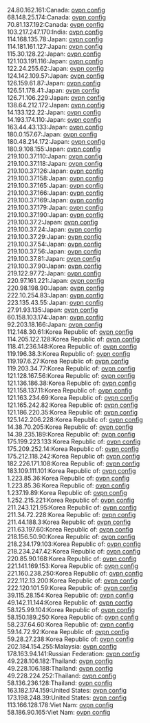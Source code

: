 24.80.162.161:Canada: [ovpn config](vpn/24_80_162_161.ovpn)  
68.148.25.174:Canada: [ovpn config](vpn/68_148_25_174.ovpn)  
70.81.137.192:Canada: [ovpn config](vpn/70_81_137_192.ovpn)  
103.217.247.170:India: [ovpn config](vpn/103_217_247_170.ovpn)  
114.168.135.78:Japan: [ovpn config](vpn/114_168_135_78.ovpn)  
114.181.161.127:Japan: [ovpn config](vpn/114_181_161_127.ovpn)  
115.30.128.22:Japan: [ovpn config](vpn/115_30_128_22.ovpn)  
121.103.191.116:Japan: [ovpn config](vpn/121_103_191_116.ovpn)  
122.24.255.62:Japan: [ovpn config](vpn/122_24_255_62.ovpn)  
124.142.109.57:Japan: [ovpn config](vpn/124_142_109_57.ovpn)  
126.159.61.87:Japan: [ovpn config](vpn/126_159_61_87.ovpn)  
126.51.178.41:Japan: [ovpn config](vpn/126_51_178_41.ovpn)  
126.71.106.229:Japan: [ovpn config](vpn/126_71_106_229.ovpn)  
138.64.212.172:Japan: [ovpn config](vpn/138_64_212_172.ovpn)  
14.133.122.22:Japan: [ovpn config](vpn/14_133_122_22.ovpn)  
14.193.174.110:Japan: [ovpn config](vpn/14_193_174_110.ovpn)  
163.44.43.133:Japan: [ovpn config](vpn/163_44_43_133.ovpn)  
180.0.157.67:Japan: [ovpn config](vpn/180_0_157_67.ovpn)  
180.48.214.172:Japan: [ovpn config](vpn/180_48_214_172.ovpn)  
180.9.108.155:Japan: [ovpn config](vpn/180_9_108_155.ovpn)  
219.100.37.110:Japan: [ovpn config](vpn/219_100_37_110.ovpn)  
219.100.37.118:Japan: [ovpn config](vpn/219_100_37_118.ovpn)  
219.100.37.126:Japan: [ovpn config](vpn/219_100_37_126.ovpn)  
219.100.37.158:Japan: [ovpn config](vpn/219_100_37_158.ovpn)  
219.100.37.165:Japan: [ovpn config](vpn/219_100_37_165.ovpn)  
219.100.37.166:Japan: [ovpn config](vpn/219_100_37_166.ovpn)  
219.100.37.169:Japan: [ovpn config](vpn/219_100_37_169.ovpn)  
219.100.37.179:Japan: [ovpn config](vpn/219_100_37_179.ovpn)  
219.100.37.190:Japan: [ovpn config](vpn/219_100_37_190.ovpn)  
219.100.37.2:Japan: [ovpn config](vpn/219_100_37_2.ovpn)  
219.100.37.24:Japan: [ovpn config](vpn/219_100_37_24.ovpn)  
219.100.37.29:Japan: [ovpn config](vpn/219_100_37_29.ovpn)  
219.100.37.54:Japan: [ovpn config](vpn/219_100_37_54.ovpn)  
219.100.37.56:Japan: [ovpn config](vpn/219_100_37_56.ovpn)  
219.100.37.81:Japan: [ovpn config](vpn/219_100_37_81.ovpn)  
219.100.37.90:Japan: [ovpn config](vpn/219_100_37_90.ovpn)  
219.122.97.72:Japan: [ovpn config](vpn/219_122_97_72.ovpn)  
220.97.161.221:Japan: [ovpn config](vpn/220_97_161_221.ovpn)  
220.98.198.90:Japan: [ovpn config](vpn/220_98_198_90.ovpn)  
222.10.254.83:Japan: [ovpn config](vpn/222_10_254_83.ovpn)  
223.135.43.55:Japan: [ovpn config](vpn/223_135_43_55.ovpn)  
27.91.93.135:Japan: [ovpn config](vpn/27_91_93_135.ovpn)  
60.158.103.174:Japan: [ovpn config](vpn/60_158_103_174.ovpn)  
92.203.18.166:Japan: [ovpn config](vpn/92_203_18_166.ovpn)  
112.148.30.61:Korea Republic of: [ovpn config](vpn/112_148_30_61.ovpn)  
114.205.122.128:Korea Republic of: [ovpn config](vpn/114_205_122_128.ovpn)  
118.41.236.148:Korea Republic of: [ovpn config](vpn/118_41_236_148.ovpn)  
119.196.38.3:Korea Republic of: [ovpn config](vpn/119_196_38_3.ovpn)  
119.197.6.27:Korea Republic of: [ovpn config](vpn/119_197_6_27.ovpn)  
119.203.34.77:Korea Republic of: [ovpn config](vpn/119_203_34_77.ovpn)  
121.128.167.56:Korea Republic of: [ovpn config](vpn/121_128_167_56.ovpn)  
121.136.186.38:Korea Republic of: [ovpn config](vpn/121_136_186_38.ovpn)  
121.158.137.11:Korea Republic of: [ovpn config](vpn/121_158_137_11.ovpn)  
121.163.234.69:Korea Republic of: [ovpn config](vpn/121_163_234_69.ovpn)  
121.165.242.82:Korea Republic of: [ovpn config](vpn/121_165_242_82.ovpn)  
121.186.220.35:Korea Republic of: [ovpn config](vpn/121_186_220_35.ovpn)  
125.142.206.228:Korea Republic of: [ovpn config](vpn/125_142_206_228.ovpn)  
14.38.70.205:Korea Republic of: [ovpn config](vpn/14_38_70_205.ovpn)  
14.39.235.189:Korea Republic of: [ovpn config](vpn/14_39_235_189.ovpn)  
175.199.223.133:Korea Republic of: [ovpn config](vpn/175_199_223_133.ovpn)  
175.209.252.14:Korea Republic of: [ovpn config](vpn/175_209_252_14.ovpn)  
175.212.118.242:Korea Republic of: [ovpn config](vpn/175_212_118_242.ovpn)  
182.226.171.108:Korea Republic of: [ovpn config](vpn/182_226_171_108.ovpn)  
183.109.111.101:Korea Republic of: [ovpn config](vpn/183_109_111_101.ovpn)  
1.223.85.36:Korea Republic of: [ovpn config](vpn/1_223_85_36.ovpn)  
1.223.85.36:Korea Republic of: [ovpn config](vpn/1_223_85_36.ovpn)  
1.237.19.89:Korea Republic of: [ovpn config](vpn/1_237_19_89.ovpn)  
1.252.215.221:Korea Republic of: [ovpn config](vpn/1_252_215_221.ovpn)  
211.243.121.95:Korea Republic of: [ovpn config](vpn/211_243_121_95.ovpn)  
211.34.72.228:Korea Republic of: [ovpn config](vpn/211_34_72_228.ovpn)  
211.44.188.3:Korea Republic of: [ovpn config](vpn/211_44_188_3.ovpn)  
211.63.197.60:Korea Republic of: [ovpn config](vpn/211_63_197_60.ovpn)  
218.156.50.90:Korea Republic of: [ovpn config](vpn/218_156_50_90.ovpn)  
218.234.179.103:Korea Republic of: [ovpn config](vpn/218_234_179_103.ovpn)  
218.234.247.42:Korea Republic of: [ovpn config](vpn/218_234_247_42.ovpn)  
220.85.90.168:Korea Republic of: [ovpn config](vpn/220_85_90_168.ovpn)  
221.141.169.153:Korea Republic of: [ovpn config](vpn/221_141_169_153.ovpn)  
221.160.238.250:Korea Republic of: [ovpn config](vpn/221_160_238_250.ovpn)  
222.112.13.200:Korea Republic of: [ovpn config](vpn/222_112_13_200.ovpn)  
222.120.101.59:Korea Republic of: [ovpn config](vpn/222_120_101_59.ovpn)  
39.115.28.154:Korea Republic of: [ovpn config](vpn/39_115_28_154.ovpn)  
49.142.11.144:Korea Republic of: [ovpn config](vpn/49_142_11_144.ovpn)  
58.125.99.104:Korea Republic of: [ovpn config](vpn/58_125_99_104.ovpn)  
58.150.189.250:Korea Republic of: [ovpn config](vpn/58_150_189_250.ovpn)  
58.237.64.60:Korea Republic of: [ovpn config](vpn/58_237_64_60.ovpn)  
59.14.72.92:Korea Republic of: [ovpn config](vpn/59_14_72_92.ovpn)  
59.28.27.238:Korea Republic of: [ovpn config](vpn/59_28_27_238.ovpn)  
202.184.154.255:Malaysia: [ovpn config](vpn/202_184_154_255.ovpn)  
178.163.94.141:Russian Federation: [ovpn config](vpn/178_163_94_141.ovpn)  
49.228.106.182:Thailand: [ovpn config](vpn/49_228_106_182.ovpn)  
49.228.106.188:Thailand: [ovpn config](vpn/49_228_106_188.ovpn)  
49.228.224.252:Thailand: [ovpn config](vpn/49_228_224_252.ovpn)  
58.136.236.128:Thailand: [ovpn config](vpn/58_136_236_128.ovpn)  
163.182.174.159:United States: [ovpn config](vpn/163_182_174_159.ovpn)  
173.198.248.39:United States: [ovpn config](vpn/173_198_248_39.ovpn)  
113.166.128.178:Viet Nam: [ovpn config](vpn/113_166_128_178.ovpn)  
58.186.90.165:Viet Nam: [ovpn config](vpn/58_186_90_165.ovpn)  
